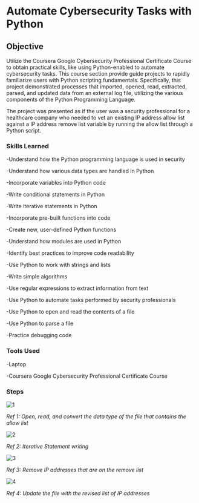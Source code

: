 # Automate Cybersecurity Tasks with Python
## Objective
Utilize the Coursera Google Cybersecurity Professional Certificate Course to obtain practical skills, like using Python-enabled to automate cybersecurity tasks. This course section provide guide projects to rapidly familiarize users with Python scripting fundamentals. Specifically, this project demonstrated processes that imported, opened, read, extracted, parsed, and updated data from an external log file, utilizing the various components of the Python Programming Language.

The project was presented as if the user was a security professional for a healthcare company who needed to vet an existing IP address allow list against a IP address remove list variable by running the allow list through a Python script.

### Skills Learned
-Understand how the Python programming language is used in security
<p>-Understand how various data types are handled in Python</p>
<p>-Incorporate variables into Python code</p>
<p>-Write conditional statements in Python</p>
<p>-Write iterative statements in Python</p>
<p>-Incorporate pre-built functions into code</p>
<p>-Create new, user-defined Python functions</p>
<p>-Understand how modules are used in Python</p>
<p>-Identify best practices to improve code readability</p>
<p>-Use Python to work with strings and lists</p>
<p>-Write simple algorithms</p>
<p>-Use regular expressions to extract information from text</p>
<p>-Use Python to automate tasks performed by security professionals</p>
<p>-Use Python to open and read the contents of a file</p>
<p>-Use Python to parse a file</p>
<p>-Practice debugging code</p>

### Tools Used
-Laptop
<p>-Coursera Google Cybersecurity Professional Certificate Course</p>

### Steps
![1](https://i.imgur.com/7K0GFjR.jpg)
<p><i>Ref 1: Open, read, and convert the data type of the file that contains the allow list</i></p>

![2](https://i.imgur.com/60BcgsP.jpg)
<p><i>Ref 2: Iterative Statement writing</i></p>

![3](https://i.imgur.com/MgYYP2p.jpg)
<p><i>Ref 3: Remove IP addresses that are on the remove list</i></p>

![4](https://i.imgur.com/76ZAuJ9.jpg)
<p><i>Ref 4: Update the file with the revised list of IP addresses</i></p>
